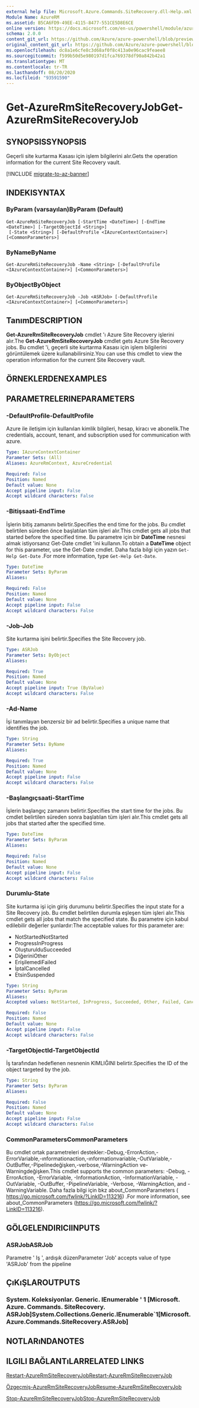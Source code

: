 ```yaml
---
external help file: Microsoft.Azure.Commands.SiteRecovery.dll-Help.xml
Module Name: AzureRM
ms.assetid: B5CA6FD9-49EE-4115-8477-551CE5D8E6CE
online version: https://docs.microsoft.com/en-us/powershell/module/azurerm.siterecovery/get-azurermsiterecoveryjob
schema: 2.0.0
content_git_url: https://github.com/Azure/azure-powershell/blob/preview/src/ResourceManager/SiteRecovery/Commands.SiteRecovery/help/Get-AzureRmSiteRecoveryJob.md
original_content_git_url: https://github.com/Azure/azure-powershell/blob/preview/src/ResourceManager/SiteRecovery/Commands.SiteRecovery/help/Get-AzureRmSiteRecoveryJob.md
ms.openlocfilehash: dc8a1e6cfe8c3d68af0f8c413a0e96cac9feaee8
ms.sourcegitcommit: f599b50d5e980197d1fca769378df90a842b42a1
ms.translationtype: MT
ms.contentlocale: tr-TR
ms.lasthandoff: 08/20/2020
ms.locfileid: "93591590"
---
```

# <span data-ttu-id="ece8f-101">Get-AzureRmSiteRecoveryJob</span><span class="sxs-lookup"><span data-stu-id="ece8f-101">Get-AzureRmSiteRecoveryJob</span></span>

## <span data-ttu-id="ece8f-102">SYNOPSIS</span><span class="sxs-lookup"><span data-stu-id="ece8f-102">SYNOPSIS</span></span>
<span data-ttu-id="ece8f-103">Geçerli site kurtarma Kasası için işlem bilgilerini alır.</span><span class="sxs-lookup"><span data-stu-id="ece8f-103">Gets the operation information for the current Site Recovery vault.</span></span>

[!INCLUDE [migrate-to-az-banner](../../includes/migrate-to-az-banner.md)]

## <span data-ttu-id="ece8f-104">INDEKI</span><span class="sxs-lookup"><span data-stu-id="ece8f-104">SYNTAX</span></span>

### <span data-ttu-id="ece8f-105">ByParam (varsayılan)</span><span class="sxs-lookup"><span data-stu-id="ece8f-105">ByParam (Default)</span></span>
```
Get-AzureRmSiteRecoveryJob [-StartTime <DateTime>] [-EndTime <DateTime>] [-TargetObjectId <String>]
 [-State <String>] [-DefaultProfile <IAzureContextContainer>] [<CommonParameters>]
```

### <span data-ttu-id="ece8f-106">ByName</span><span class="sxs-lookup"><span data-stu-id="ece8f-106">ByName</span></span>
```
Get-AzureRmSiteRecoveryJob -Name <String> [-DefaultProfile <IAzureContextContainer>] [<CommonParameters>]
```

### <span data-ttu-id="ece8f-107">ByObject</span><span class="sxs-lookup"><span data-stu-id="ece8f-107">ByObject</span></span>
```
Get-AzureRmSiteRecoveryJob -Job <ASRJob> [-DefaultProfile <IAzureContextContainer>] [<CommonParameters>]
```

## <span data-ttu-id="ece8f-108">Tanım</span><span class="sxs-lookup"><span data-stu-id="ece8f-108">DESCRIPTION</span></span>
<span data-ttu-id="ece8f-109">**Get-AzureRmSiteRecoveryJob** cmdlet 'ı Azure Site Recovery işlerini alır.</span><span class="sxs-lookup"><span data-stu-id="ece8f-109">The **Get-AzureRmSiteRecoveryJob** cmdlet gets Azure Site Recovery jobs.</span></span>
<span data-ttu-id="ece8f-110">Bu cmdlet 'i, geçerli site kurtarma Kasası için işlem bilgilerini görüntülemek üzere kullanabilirsiniz.</span><span class="sxs-lookup"><span data-stu-id="ece8f-110">You can use this cmdlet to view the operation information for the current Site Recovery vault.</span></span>

## <span data-ttu-id="ece8f-111">ÖRNEKLERDEN</span><span class="sxs-lookup"><span data-stu-id="ece8f-111">EXAMPLES</span></span>

## <span data-ttu-id="ece8f-112">PARAMETRELERINE</span><span class="sxs-lookup"><span data-stu-id="ece8f-112">PARAMETERS</span></span>

### <span data-ttu-id="ece8f-113">-DefaultProfile</span><span class="sxs-lookup"><span data-stu-id="ece8f-113">-DefaultProfile</span></span>
<span data-ttu-id="ece8f-114">Azure ile iletişim için kullanılan kimlik bilgileri, hesap, kiracı ve abonelik.</span><span class="sxs-lookup"><span data-stu-id="ece8f-114">The credentials, account, tenant, and subscription used for communication with azure.</span></span>

```yaml
Type: IAzureContextContainer
Parameter Sets: (All)
Aliases: AzureRmContext, AzureCredential

Required: False
Position: Named
Default value: None
Accept pipeline input: False
Accept wildcard characters: False
```

### <span data-ttu-id="ece8f-115">-Bitişsaati</span><span class="sxs-lookup"><span data-stu-id="ece8f-115">-EndTime</span></span>
<span data-ttu-id="ece8f-116">İşlerin bitiş zamanını belirtir.</span><span class="sxs-lookup"><span data-stu-id="ece8f-116">Specifies the end time for the jobs.</span></span>
<span data-ttu-id="ece8f-117">Bu cmdlet belirtilen süreden önce başlatılan tüm işleri alır.</span><span class="sxs-lookup"><span data-stu-id="ece8f-117">This cmdlet gets all jobs that started before the specified time.</span></span>
<span data-ttu-id="ece8f-118">Bu parametre için bir **DateTime** nesnesi almak istiyorsanız Get-Date cmdlet 'ini kullanın.</span><span class="sxs-lookup"><span data-stu-id="ece8f-118">To obtain a **DateTime** object for this parameter, use the Get-Date cmdlet.</span></span>
<span data-ttu-id="ece8f-119">Daha fazla bilgi için yazın `Get-Help Get-Date` .</span><span class="sxs-lookup"><span data-stu-id="ece8f-119">For more information, type `Get-Help Get-Date`.</span></span>

```yaml
Type: DateTime
Parameter Sets: ByParam
Aliases: 

Required: False
Position: Named
Default value: None
Accept pipeline input: False
Accept wildcard characters: False
```

### <span data-ttu-id="ece8f-120">-Job</span><span class="sxs-lookup"><span data-stu-id="ece8f-120">-Job</span></span>
<span data-ttu-id="ece8f-121">Site kurtarma işini belirtir.</span><span class="sxs-lookup"><span data-stu-id="ece8f-121">Specifies the Site Recovery job.</span></span>

```yaml
Type: ASRJob
Parameter Sets: ByObject
Aliases: 

Required: True
Position: Named
Default value: None
Accept pipeline input: True (ByValue)
Accept wildcard characters: False
```

### <span data-ttu-id="ece8f-122">-Ad</span><span class="sxs-lookup"><span data-stu-id="ece8f-122">-Name</span></span>
<span data-ttu-id="ece8f-123">İşi tanımlayan benzersiz bir ad belirtir.</span><span class="sxs-lookup"><span data-stu-id="ece8f-123">Specifies a unique name that identifies the job.</span></span>

```yaml
Type: String
Parameter Sets: ByName
Aliases: 

Required: True
Position: Named
Default value: None
Accept pipeline input: False
Accept wildcard characters: False
```

### <span data-ttu-id="ece8f-124">-Başlangıçsaati</span><span class="sxs-lookup"><span data-stu-id="ece8f-124">-StartTime</span></span>
<span data-ttu-id="ece8f-125">İşlerin başlangıç zamanını belirtir.</span><span class="sxs-lookup"><span data-stu-id="ece8f-125">Specifies the start time for the jobs.</span></span>
<span data-ttu-id="ece8f-126">Bu cmdlet belirtilen süreden sonra başlatılan tüm işleri alır.</span><span class="sxs-lookup"><span data-stu-id="ece8f-126">This cmdlet gets all jobs that started after the specified time.</span></span>

```yaml
Type: DateTime
Parameter Sets: ByParam
Aliases: 

Required: False
Position: Named
Default value: None
Accept pipeline input: False
Accept wildcard characters: False
```

### <span data-ttu-id="ece8f-127">Durumlu</span><span class="sxs-lookup"><span data-stu-id="ece8f-127">-State</span></span>
<span data-ttu-id="ece8f-128">Site kurtarma işi için giriş durumunu belirtir.</span><span class="sxs-lookup"><span data-stu-id="ece8f-128">Specifies the input state for a Site Recovery job.</span></span>
<span data-ttu-id="ece8f-129">Bu cmdlet belirtilen durumla eşleşen tüm işleri alır.</span><span class="sxs-lookup"><span data-stu-id="ece8f-129">This cmdlet gets all jobs that match the specified state.</span></span>
<span data-ttu-id="ece8f-130">Bu parametre için kabul edilebilir değerler şunlardır:</span><span class="sxs-lookup"><span data-stu-id="ece8f-130">The acceptable values for this parameter are:</span></span>

- <span data-ttu-id="ece8f-131">NotStarted</span><span class="sxs-lookup"><span data-stu-id="ece8f-131">NotStarted</span></span>
- <span data-ttu-id="ece8f-132">Progress</span><span class="sxs-lookup"><span data-stu-id="ece8f-132">InProgress</span></span>
- <span data-ttu-id="ece8f-133">Oluşturuldu</span><span class="sxs-lookup"><span data-stu-id="ece8f-133">Succeeded</span></span>
- <span data-ttu-id="ece8f-134">Diğerini</span><span class="sxs-lookup"><span data-stu-id="ece8f-134">Other</span></span>
- <span data-ttu-id="ece8f-135">Erişilemedi</span><span class="sxs-lookup"><span data-stu-id="ece8f-135">Failed</span></span>
- <span data-ttu-id="ece8f-136">İptal</span><span class="sxs-lookup"><span data-stu-id="ece8f-136">Cancelled</span></span>
- <span data-ttu-id="ece8f-137">Etsin</span><span class="sxs-lookup"><span data-stu-id="ece8f-137">Suspended</span></span>

```yaml
Type: String
Parameter Sets: ByParam
Aliases: 
Accepted values: NotStarted, InProgress, Succeeded, Other, Failed, Cancelled, Suspended

Required: False
Position: Named
Default value: None
Accept pipeline input: False
Accept wildcard characters: False
```

### <span data-ttu-id="ece8f-138">-TargetObjectId</span><span class="sxs-lookup"><span data-stu-id="ece8f-138">-TargetObjectId</span></span>
<span data-ttu-id="ece8f-139">İş tarafından hedeflenen nesnenin KIMLIĞINI belirtir.</span><span class="sxs-lookup"><span data-stu-id="ece8f-139">Specifies the ID of the object targeted by the job.</span></span>

```yaml
Type: String
Parameter Sets: ByParam
Aliases: 

Required: False
Position: Named
Default value: None
Accept pipeline input: False
Accept wildcard characters: False
```

### <span data-ttu-id="ece8f-140">CommonParameters</span><span class="sxs-lookup"><span data-stu-id="ece8f-140">CommonParameters</span></span>
<span data-ttu-id="ece8f-141">Bu cmdlet ortak parametreleri destekler:-Debug,-ErrorAction,-ErrorVariable,-ınformationaction,-ınformationvariable,-OutVariable,-OutBuffer,-Pipelinedeğişken,-verbose,-WarningAction ve-Warningdeğişken.</span><span class="sxs-lookup"><span data-stu-id="ece8f-141">This cmdlet supports the common parameters: -Debug, -ErrorAction, -ErrorVariable, -InformationAction, -InformationVariable, -OutVariable, -OutBuffer, -PipelineVariable, -Verbose, -WarningAction, and -WarningVariable.</span></span> <span data-ttu-id="ece8f-142">Daha fazla bilgi için bkz about_CommonParameters ( https://go.microsoft.com/fwlink/?LinkID=113216) .</span><span class="sxs-lookup"><span data-stu-id="ece8f-142">For more information, see about_CommonParameters (https://go.microsoft.com/fwlink/?LinkID=113216).</span></span>

## <span data-ttu-id="ece8f-143">GÖLGELENDIRICI</span><span class="sxs-lookup"><span data-stu-id="ece8f-143">INPUTS</span></span>

### <span data-ttu-id="ece8f-144">ASRJob</span><span class="sxs-lookup"><span data-stu-id="ece8f-144">ASRJob</span></span>
<span data-ttu-id="ece8f-145">Parametre ' Iş ', ardışık düzen</span><span class="sxs-lookup"><span data-stu-id="ece8f-145">Parameter 'Job' accepts value of type 'ASRJob' from the pipeline</span></span>

## <span data-ttu-id="ece8f-146">ÇıKıŞLAR</span><span class="sxs-lookup"><span data-stu-id="ece8f-146">OUTPUTS</span></span>

### <span data-ttu-id="ece8f-147">System. Koleksiyonlar. Generic. IEnumerable ' 1 [Microsoft. Azure. Commands. SiteRecovery. ASRJob]</span><span class="sxs-lookup"><span data-stu-id="ece8f-147">System.Collections.Generic.IEnumerable\`1[Microsoft.Azure.Commands.SiteRecovery.ASRJob]</span></span>

## <span data-ttu-id="ece8f-148">NOTLARıNDA</span><span class="sxs-lookup"><span data-stu-id="ece8f-148">NOTES</span></span>

## <span data-ttu-id="ece8f-149">ILGILI BAĞLANTıLAR</span><span class="sxs-lookup"><span data-stu-id="ece8f-149">RELATED LINKS</span></span>

[<span data-ttu-id="ece8f-150">Restart-AzureRmSiteRecoveryJob</span><span class="sxs-lookup"><span data-stu-id="ece8f-150">Restart-AzureRmSiteRecoveryJob</span></span>](./Restart-AzureRmSiteRecoveryJob.md)

[<span data-ttu-id="ece8f-151">Özgeçmiş-AzureRmSiteRecoveryJob</span><span class="sxs-lookup"><span data-stu-id="ece8f-151">Resume-AzureRmSiteRecoveryJob</span></span>](./Resume-AzureRmSiteRecoveryJob.md)

[<span data-ttu-id="ece8f-152">Stop-AzureRmSiteRecoveryJob</span><span class="sxs-lookup"><span data-stu-id="ece8f-152">Stop-AzureRmSiteRecoveryJob</span></span>](./Stop-AzureRmSiteRecoveryJob.md)
